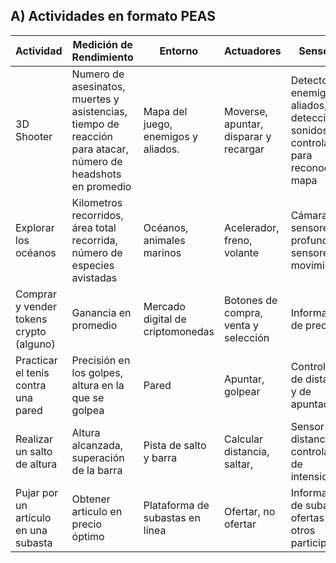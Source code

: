 ## A) Actividades en formato PEAS

| Actividad                               | Medición de Rendimiento                                                                                      | Entorno                             | Actuadores                            | Sensores                                                                                 |
| --------------------------------------- | ------------------------------------------------------------------------------------------------------------ | ----------------------------------- | ------------------------------------- | ---------------------------------------------------------------------------------------- |
| 3D Shooter                              | Numero de asesinatos, muertes y asistencias, tiempo de reacción para atacar, número de headshots en promedio | Mapa del juego, enemigos y aliados. | Moverse, apuntar, disparar y recargar | Detector de enemigos y aliados, detección de sonidos, controlador para reconocer el mapa |
| Explorar los océanos                    | Kilometros recorridos, área total recorrida, número de especies avistadas                                    | Océanos, animales marinos           | Acelerador, freno, volante            | Cámaras, sensores de profundidad, sensores de movimiento                                 |
| Comprar y vender tokens crypto (alguno) | Ganancia en promedio                                                                                         | Mercado digital de criptomonedas    | Botones de compra, venta y selección  | Información de precios                                                                   |
| Practicar el tenis contra una pared     | Precisión en los golpes, altura en la que se golpea                                                          | Pared                               | Apuntar, golpear                      | Controlador de distancia y de apuntado                                                   |
| Realizar un salto de altura             | Altura alcanzada, superación de la barra                                                                     | Pista de salto y barra              | Calcular distancia, saltar,           | Sensor de distancia, controlador de intensidad                                           |
| Pujar por un artículo en una subasta    | Obtener articulo en precio óptimo                                                                            | Plataforma de subastas en línea     | Ofertar, no ofertar                   | Información de subasta, ofertas de otros participantes                                   |
